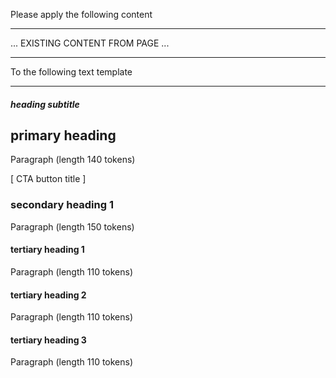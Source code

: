Please apply the following content

-----

... EXISTING CONTENT FROM PAGE ...

-----

To the following text template

-----

##### heading subtitle
## primary heading

Paragraph (length 140 tokens)

[ CTA button title ]

### secondary heading 1

Paragraph (length 150 tokens)

#### tertiary heading 1

Paragraph (length 110 tokens)

#### tertiary heading 2

Paragraph (length 110 tokens)

#### tertiary heading 3

Paragraph (length 110 tokens)